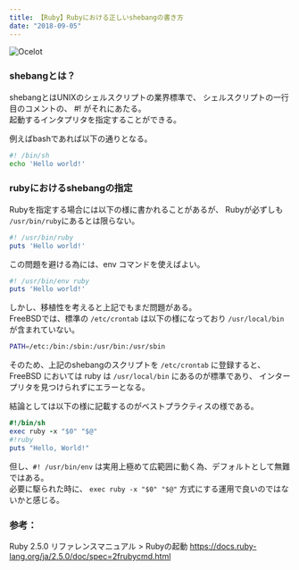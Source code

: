 ```yaml
---
title: 【Ruby】Rubyにおける正しいshebangの書き方
date: "2018-09-05"
---
```


![Ocelot](./ocelot.jpg)  

### shebangとは？
shebangとはUNIXのシェルスクリプトの業界標準で、
シェルスクリプトの一行目のコメントの、 #! がそれにあたる。  
起動するインタプリタを指定することができる。  

例えばbashであれば以下の通りとなる。  

```bash
#! /bin/sh
echo 'Hello world!'
```

### rubyにおけるshebangの指定  

Rubyを指定する場合には以下の様に書かれることがあるが、
Rubyが必ずしも ```/usr/bin/ruby```にあるとは限らない。

```ruby
#! /usr/bin/ruby
puts 'Hello world!'
```

この問題を避ける為には、env コマンドを使えばよい。

```ruby
#! /usr/bin/env ruby
puts 'Hello world!'
```

しかし、移植性を考えると上記でもまだ問題がある。  
FreeBSDでは、標準の ```/etc/crontab``` は以下の様になっており ```/usr/local/bin``` が含まれていない。  

```sh
PATH=/etc:/bin:/sbin:/usr/bin:/usr/sbin
```

そのため、上記のshebangのスクリプトを ```/etc/crontab``` に登録すると、
FreeBSD においては ruby は ```/usr/local/bin``` にあるのが標準であり、
インタープリタを見つけられずにエラーとなる。  

結論としては以下の様に記載するのがベストプラクティスの様である。

```ruby
#!/bin/sh
exec ruby -x "$0" "$@"
#!ruby
puts "Hello, World!"
```

但し、```#! /usr/bin/env``` は実用上極めて広範囲に動く為、デフォルトとして無難ではある。  
必要に駆られた時に、 ```exec ruby -x "$0" "$@"``` 方式にする運用で良いのではないかと感じる。  


### 参考：
Ruby 2.5.0 リファレンスマニュアル > Rubyの起動
<https://docs.ruby-lang.org/ja/2.5.0/doc/spec=2frubycmd.html>
